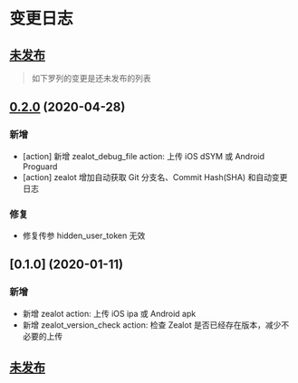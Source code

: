 # 变更日志

## [未发布]

> 如下罗列的变更是还未发布的列表

## [0.2.0] (2020-04-28)

### 新增

- [action] 新增 zealot_debug_file action: 上传 iOS dSYM 或 Android Proguard
- [action] zealot 增加自动获取 Git 分支名、Commit Hash(SHA) 和自动变更日志

### 修复

- 修复传参 hidden_user_token 无效

## [0.1.0] (2020-01-11)

### 新增

- 新增 zealot action: 上传 iOS ipa 或 Android apk
- 新增 zealot_version_check action: 检查 Zealot 是否已经存在版本，减少不必要的上传

## [未发布]

[未发布]: https://github.com/getzealot/fastlane-plugin-zealot/compare/v0.1.0...HEAD
[0.2.0]: https://github.com/getzealot/fastlane-plugin-zealot/compare/v0.1.0...v0.2.0

